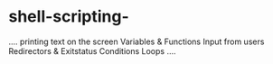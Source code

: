 # shell-scripting-
....
printing text on the screen
Variables & Functions
Input from users
Redirectors & Exitstatus
Conditions
Loops
....